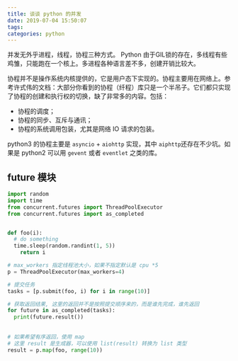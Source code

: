 ```yaml
---
title: 谈谈 python 的并发
date: 2019-07-04 15:50:07
tags:
categories: python
---
```


并发无外乎进程，线程，协程三种方式。 Python 由于GIL锁的存在，多线程有些鸡雏，只能跑在一个核上。多进程各种语言差不多，创建开销比较大。

<!-- more -->

协程并不是操作系统内核提供的，它是用户态下实现的。协程主要用在网络上。参考许式伟的文档：大部分你看到的协程（纤程）库只是一个半吊子。它们都只实现了协程的创建和执行权的切换，缺了非常多的内容。包括：

- 协程的调度；
- 协程的同步、互斥与通讯；
- 协程的系统调用包装，尤其是网络 IO 请求的包装。

python3 的协程主要是 `asyncio` + `aiohttp` 实现，其中 `aiphttp`还存在不少坑。如果是 python2 可以用 `gevent` 或者 `eventlet` 之类的库。



## future 模块



```python
import random
import time
from concurrent.futures import ThreadPoolExecutor
from concurrent.futures import as_completed


def foo(i):
  # do something
  time.sleep(random.randint(1, 5))
	return i

# max_workers 指定线程池大小，如果不指定默认是 cpu *5
p = ThreadPoolExecutor(max_workers=4)

# 提交任务
tasks = [p.submit(foo, i) for i in range(10)]

# 获取返回结果, 这里的返回并不是按照提交顺序来的，而是谁先完成，谁先返回
for future in as_completed(tasks):
  print(future.result())
  
  
# 如果希望有序返回，使用 map
# 这里 result 是生成器，可以使用 list(result) 转换为 list 类型
result = p.map(foo, range(10))
```

